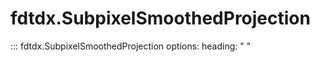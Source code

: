 # fdtdx.SubpixelSmoothedProjection

::: fdtdx.SubpixelSmoothedProjection
    options:
        heading: " "